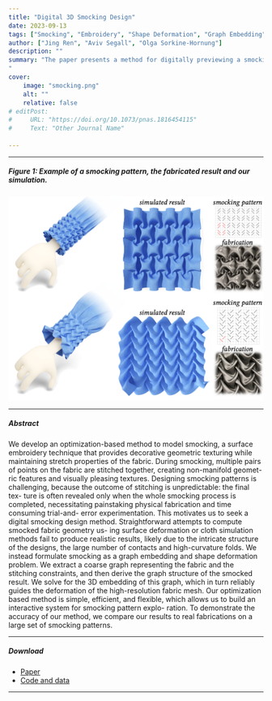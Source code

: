 ```yaml
---
title: "Digital 3D Smocking Design" 
date: 2023-09-13
tags: ["Smocking", "Embroidery", "Shape Deformation", "Graph Embedding"]
author: ["Jing Ren", "Aviv Segall", "Olga Sorkine-Hornung"]
description: "" 
summary: "The paper presents a method for digitally previewing a smocking pattern design by formulating smocking as a graph embedding and shape deformation problem.
" 
cover:
    image: "smocking.png"
    alt: ""
    relative: false
# editPost:
#     URL: "https://doi.org/10.1073/pnas.1816454115"
#     Text: "Other Journal Name"

---
```


---

##### Figure 1: Example of a smocking pattern, the fabricated result and our simulation.

![](smocking.png)

---

##### Abstract

We develop an optimization-based method to model smocking, a surface embroidery technique that provides decorative geometric texturing while maintaining stretch properties of the fabric. During smocking, multiple pairs of points on the fabric are stitched together, creating non-manifold geomet- ric features and visually pleasing textures. Designing smocking patterns is challenging, because the outcome of stitching is unpredictable: the final tex- ture is often revealed only when the whole smocking process is completed, necessitating painstaking physical fabrication and time consuming trial-and- error experimentation. This motivates us to seek a digital smocking design method. Straightforward attempts to compute smocked fabric geometry us- ing surface deformation or cloth simulation methods fail to produce realistic results, likely due to the intricate structure of the designs, the large number of contacts and high-curvature folds. We instead formulate smocking as a graph embedding and shape deformation problem. We extract a coarse graph representing the fabric and the stitching constraints, and then derive the graph structure of the smocked result. We solve for the 3D embedding of this graph, which in turn reliably guides the deformation of the high-resolution fabric mesh. Our optimization based method is simple, efficient, and flexible, which allows us to build an interactive system for smocking pattern explo- ration. To demonstrate the accuracy of our method, we compare our results to real fabrications on a large set of smocking patterns.

---

##### Download

+ [Paper](smocking_apper.pdf)
+ [Code and data](https://github.com/llorz/SmockingDesign)

<!-- ---

##### Citation

```BibTeX
@inproceedings{segall2016iterative,
  title={Iterative closest conformal maps between planar domains},
  author={Segall, Aviv and Ben-Chen, Mirela},
  booktitle={Computer Graphics Forum},
  volume={35},
  number={5},
  pages={33--40},
  year={2016},
  organization={Wiley Online Library}
}
}
``` -->

---

<!-- ##### Related material

+ [Presentation slides](presentation2.pdf)
 -->
